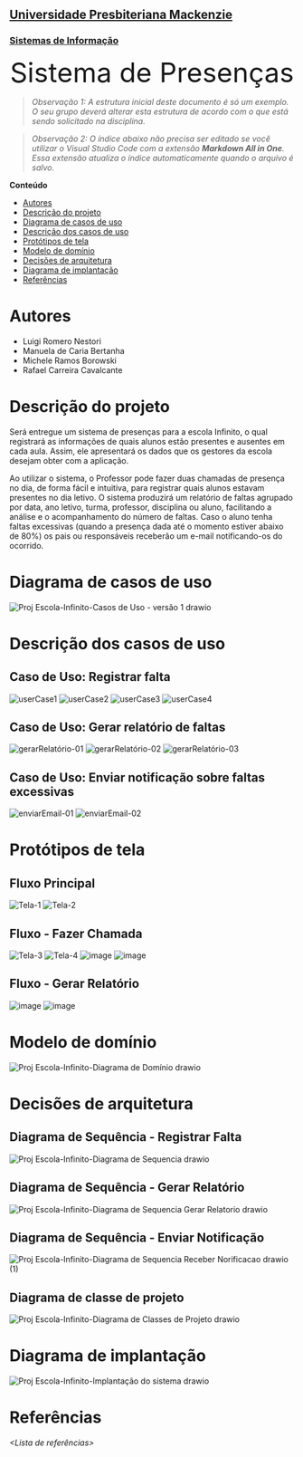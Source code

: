 <h2><a href= "https://www.mackenzie.br">Universidade Presbiteriana Mackenzie</a></h2>
<h3><a href= "https://www.mackenzie.br/graduacao/sao-paulo-higienopolis/sistemas-de-informacao">Sistemas de Informação</a></h3>


<p><font size="+12"><center>Sistema de Presenças</center></font></p>

>*Observação 1: A estrutura inicial deste documento é só um exemplo. O seu grupo deverá alterar esta estrutura de acordo com o que está sendo solicitado na disciplina.*

>*Observação 2: O índice abaixo não precisa ser editado se você utilizar o Visual Studio Code com a extensão **Markdown All in One**. Essa extensão atualiza o índice automaticamente quando o arquivo é salvo.*

**Conteúdo**

- [Autores](#autores)
- [Descrição do projeto](#descrição-do-projeto)
- [Diagrama de casos de uso](#diagrama-de-casos-de-uso)
- [Descrição dos casos de uso](#descrição-dos-casos-de-uso)
- [Protótipos de tela](#protótipos-de-tela)
- [Modelo de domínio](#modelo-de-domínio)
- [Decisões de arquitetura](#decisões-de-arquitetura)
- [Diagrama de implantação](#diagrama-de-implantação)
- [Referências](#referências)


# Autores

* Luigi Romero Nestori
* Manuela de Caria Bertanha
* Michele Ramos Borowski
* Rafael Carreira Cavalcante


# Descrição do projeto

Será entregue um sistema de presenças para a escola Infinito, o qual registrará as informações de quais alunos estão presentes e ausentes em cada aula. Assim, ele apresentará os dados que os gestores da escola desejam obter com a aplicação.

Ao utilizar o sistema, o Professor pode fazer duas chamadas de presença no dia, de forma fácil e intuitiva, para registrar quais alunos estavam presentes no dia letivo. O sistema produzirá um relatório de faltas agrupado por data, ano letivo, turma, professor, disciplina ou aluno, facilitando a análise e o acompanhamento do número de faltas. Caso o aluno tenha faltas excessivas (quando a presença dada até o momento estiver abaixo de 80%) os pais ou responsáveis receberão um e-mail notificando-os do ocorrido.

# Diagrama de casos de uso

![Proj Escola-Infinito-Casos de Uso - versão 1 drawio](https://user-images.githubusercontent.com/49102217/223579530-7196f0ff-b63b-46cc-9e5d-dc30982785cd.png)


# Descrição dos casos de uso
<h2>Caso de Uso: Registrar falta</h2>

![userCase1](https://user-images.githubusercontent.com/102591519/219972383-c0c15b73-57b4-4cb9-9bf2-d56e5ad8b021.png)
![userCase2](https://user-images.githubusercontent.com/102591519/219972399-3ce86e34-9864-4832-861b-9a5992391e5a.png)
![userCase3](https://user-images.githubusercontent.com/102591519/219972406-a1207dcf-40f8-436d-bf0a-e1acf3ce61be.png)
![userCase4](https://user-images.githubusercontent.com/102591519/219972416-6edc3621-2b74-49e7-818f-740d5def4ef9.png)

<h2>Caso de Uso: Gerar relatório de faltas</h2>

![gerarRelatório-01](https://user-images.githubusercontent.com/102591519/223589201-9715c838-25d5-4d3a-ba66-12382025c410.png)
![gerarRelatório-02](https://user-images.githubusercontent.com/102591519/223589316-2927adbc-ee27-4773-b6dc-1718b8e6e227.png)
![gerarRelatório-03](https://user-images.githubusercontent.com/102591519/223589335-6a01f837-c306-4a34-9bc1-0c976ae28b5e.png)

<h2>Caso de Uso: Enviar notificação sobre faltas excessivas</h2>

![enviarEmail-01](https://user-images.githubusercontent.com/102591519/223589037-d646d475-c9af-4321-99a1-40d9fc2aa180.png)
![enviarEmail-02](https://user-images.githubusercontent.com/102591519/223589070-c3f2f9c5-053c-43aa-ac93-b6da8d07f1fd.png)

# Protótipos de tela

<h2>Fluxo Principal</h2>

![Tela-1](https://user-images.githubusercontent.com/102591519/219970725-bf9291ff-02fe-4f42-913b-f0d7633ec25a.png)
![Tela-2](https://user-images.githubusercontent.com/102591519/219970755-a69256f9-46dd-4224-a331-926ad0c83697.png)

<h2>Fluxo - Fazer Chamada</h2>

![Tela-3](https://user-images.githubusercontent.com/102591519/219970827-13ec87fa-c7fd-4077-9e7b-43e2bcd56c4d.png)
![Tela-4](https://user-images.githubusercontent.com/102591519/219970876-58cc0976-309f-41ef-a66e-7dda8352f877.png)
![image](https://user-images.githubusercontent.com/79451555/223590538-0cebb545-911f-45a1-9f56-0e3380b0b207.png)
![image](https://user-images.githubusercontent.com/79451555/223590617-0c24e69f-3e92-4088-b352-7f7089089c94.png)

<h2>Fluxo - Gerar Relatório</h2>

![image](https://user-images.githubusercontent.com/79451555/223590697-102ef6cc-3069-4bc8-a7a7-a0bbeeeb0b7e.png)
![image](https://user-images.githubusercontent.com/79451555/223590723-d312c994-7417-418b-ab97-bef2b51e7b5e.png)

# Modelo de domínio

![Proj Escola-Infinito-Diagrama de Domínio drawio](https://user-images.githubusercontent.com/49102217/223579889-508c111e-b917-4e3e-9c6e-27aafd0a3e48.png)


# Decisões de arquitetura
<h2>Diagrama de Sequência - Registrar Falta</h2>

![Proj Escola-Infinito-Diagrama de Sequencia drawio](https://user-images.githubusercontent.com/49102217/223582618-7d99f423-1c07-438e-9790-21fd98e31743.png)


<h2>Diagrama de Sequência - Gerar Relatório</h2>

![Proj Escola-Infinito-Diagrama de Sequencia Gerar Relatorio drawio](https://user-images.githubusercontent.com/49102217/223582858-5a311a37-820e-4df0-a3ef-4ff5675f1dfc.png)


<h2>Diagrama de Sequência - Enviar Notificação</h2>

![Proj Escola-Infinito-Diagrama de Sequencia Receber Norificacao drawio (1)](https://user-images.githubusercontent.com/49102217/223583372-f6834fcf-733d-4c0a-ac32-5d311207b614.png)



<h2>Diagrama de classe de projeto</h2>
  
![Proj Escola-Infinito-Diagrama de Classes de Projeto drawio](https://user-images.githubusercontent.com/49102217/223580226-bbae7546-656c-4f99-b1fc-1672621a8e77.png)


# Diagrama de implantação

![Proj Escola-Infinito-Implantação do sistema drawio](https://user-images.githubusercontent.com/49102217/223580451-803d33dc-ffa0-4153-9dbf-f4d25056c1a3.png)


# Referências

*&lt;Lista de referências&gt;*
